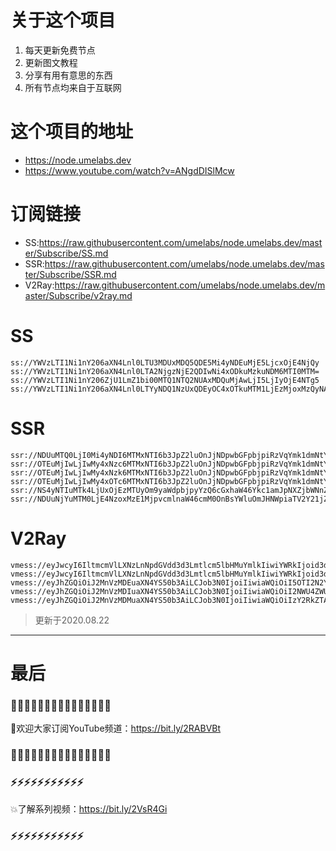 # 关于这个项目
1. 每天更新免费节点
2. 更新图文教程
3. 分享有用有意思的东西
4. 所有节点均来自于互联网

# 这个项目的地址

* https://node.umelabs.dev
* https://www.youtube.com/watch?v=ANgdDISlMcw

# 订阅链接

* SS:https://raw.githubusercontent.com/umelabs/node.umelabs.dev/master/Subscribe/SS.md
* SSR:https://raw.githubusercontent.com/umelabs/node.umelabs.dev/master/Subscribe/SSR.md
* V2Ray:https://raw.githubusercontent.com/umelabs/node.umelabs.dev/master/Subscribe/v2ray.md

# SS

```http
ss://YWVzLTI1Ni1nY206aXN4Lnl0LTU3MDUxMDQ5QDE5Mi4yNDEuMjE5LjcxOjE4NjQy
ss://YWVzLTI1Ni1nY206aXN4Lnl0LTA2NjgzNjE2QDIwNi4xODkuMzkuNDM6MTI0MTM=
ss://YWVzLTI1Ni1nY206ZjU1LmZ1bi00MTQ1NTQ2NUAxMDQuMjAwLjI5LjIyOjE4NTg5
ss://YWVzLTI1Ni1nY206aXN4Lnl0LTYyNDQ1NzUxQDEyOC4xOTkuMTM1LjEzMjoxMzQyNA==
```

# SSR

```http
ssr://NDUuMTQ0LjI0Mi4yNDI6MTMxNTI6b3JpZ2luOnJjNDpwbGFpbjpiRzVqYmk1dmNtY2dkMmRvLz9vYmZzcGFyYW09JnJlbWFya3M9NXJTYjVwMko1NS0yUlEmZ3JvdXA9VEc1amJpNXZjbWM
ssr://OTEuMjIwLjIwMy4xNzc6MTMxNTI6b3JpZ2luOnJjNDpwbGFpbjpiRzVqYmk1dmNtY2dkMmRvLz9vYmZzcGFyYW09JnJlbWFya3M9NXJTYjVwMko1NS0yUmcmZ3JvdXA9VEc1amJpNXZjbWM
ssr://OTEuMjIwLjIwMy4xNzk6MTMxNTI6b3JpZ2luOnJjNDpwbGFpbjpiRzVqYmk1dmNtY2dkMmRvLz9vYmZzcGFyYW09JnJlbWFya3M9NXJTYjVwMko1NS0yUncmZ3JvdXA9VEc1amJpNXZjbWM
ssr://OTEuMjIwLjIwMy4xOTc6MTMxNTI6b3JpZ2luOnJjNDpwbGFpbjpiRzVqYmk1dmNtY2dkMmRvLz9vYmZzcGFyYW09JnJlbWFya3M9NXJTYjVwMko1NS0yU0EmZ3JvdXA9VEc1amJpNXZjbWM
ssr://NS4yNTIuMTk4LjUxOjEzMTUyOm9yaWdpbjpyYzQ6cGxhaW46Ykc1amJpNXZjbWNnZDNRMS8_b2Jmc3BhcmFtPSZyZW1hcmtzPTVMaWM1THFzUVEmZ3JvdXA9VEc1amJpNXZjbWM
ssr://NDUuNjYuMTM0LjE4NzoxMzE1MjpvcmlnaW46cmM0OnBsYWluOmJHNWpiaTV2Y21jZ2QzUTEvP29iZnNwYXJhbT0mcmVtYXJrcz01TGljNUxxc1FnJmdyb3VwPVRHNWpiaTV2Y21j
```

# V2Ray

```http
vmess://eyJwcyI6IltmcmVlLXNzLnNpdGVdd3d3Lmtlcm5lbHMuYmlkIiwiYWRkIjoid3d3Lmtlcm5lbHMuYmlkIiwicG9ydCI6IjQ0MyIsImlkIjoiODBkZTc3YzctZDE1Yi0yMDI3LWI0NWMtMzMyMTljZDJhNDJlIiwiYWlkIjoiMCIsIm5ldCI6IndzIiwidHlwZSI6Im5vbmUiLCJob3N0IjoiL3dzIiwidGxzIjoidGxzIn0=
vmess://eyJwcyI6IltmcmVlLXNzLnNpdGVdd3d3Lmtlcm5lbHMuYmlkIiwiYWRkIjoid3d3Lmtlcm5lbHMuYmlkIiwicG9ydCI6IjgwIiwiaWQiOiI4NzY5MmIwNy1mZDdiLWE0MDAtZjY3My1jYmE3M2NkYjVmMWEiLCJhaWQiOiIwIiwibmV0Ijoid3MiLCJ0eXBlIjoibm9uZSIsImhvc3QiOiIvd3MiLCJ0bHMiOiJub25lIn0=
vmess://eyJhZGQiOiJ2MnVzMDEuaXN4YS50b3AiLCJob3N0IjoiIiwiaWQiOiI5OTI2N2Y3YS04M2U1LTQ1YjgtYTc3OS1hMzdmN2IyNmEzYzYiLCJuZXQiOiJ3cyIsInBhdGgiOiJcL3JheSIsInBvcnQiOiI0NDMiLCJwcyI6ImlzeC55dC0wMSIsInRscyI6InRscyIsInYiOjIsImFpZCI6MCwidHlwZSI6Im5vbmUifQo=
vmess://eyJhZGQiOiJ2MnVzMDIuaXN4YS50b3AiLCJob3N0IjoiIiwiaWQiOiI2NWU4ZWUzNi1jNmMyLTQ2YzctOTIyMi0wY2NjNjE3ZDUwNjAiLCJuZXQiOiJ3cyIsInBhdGgiOiJcL3JheSIsInBvcnQiOiI0NDMiLCJwcyI6ImlzeC55dC0wMiIsInRscyI6InRscyIsInYiOjIsImFpZCI6MCwidHlwZSI6Im5vbmUifQo=
vmess://eyJhZGQiOiJ2MnVzMDMuaXN4YS50b3AiLCJob3N0IjoiIiwiaWQiOiIzY2RkZTAyZi1jZWFkLTRhNDAtYTUwZS0zYzI4YmI4NTgyZDAiLCJuZXQiOiJ3cyIsInBhdGgiOiJcL3JheSIsInBvcnQiOiI0NDMiLCJwcyI6ImlzeC55dC0wMyIsInRscyI6InRscyIsInYiOjIsImFpZCI6MCwidHlwZSI6Im5vbmUifQo=
```



> 更新于2020.08.22 

---

# 最后
### 🌸🌸🌸🌸🌸🌸🌸🌸🌸🌸🌸🌸🌸🌸🌸

👏欢迎大家订阅YouTube频道：https://bit.ly/2RABVBt

### 🌸🌸🌸🌸🌸🌸🌸🌸🌸🌸🌸🌸🌸🌸🌸



### ⚡️⚡️⚡️⚡️⚡️⚡️⚡️⚡️⚡️⚡️⚡️

💥了解系列视频：https://bit.ly/2VsR4Gi

### ⚡️⚡️⚡️⚡️⚡️⚡️⚡️⚡️⚡️⚡️⚡️
